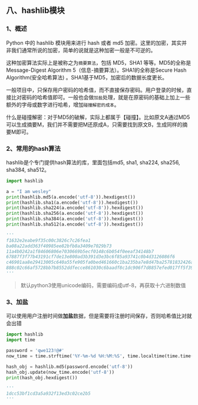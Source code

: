 ## 八、hashlib模块

### 1、概述

Python 中的 hashlib 模块用来进行 hash 或者 md5 加密。这里的加密，其实并非我们通常所说的加密，简单的说就是这种加密一般是不可逆的。

这种加密算法实际上是被称之为`摘要算法`，包括 MD5，SHA1 等等。MD5的全称是Message-Digest Algorithm 5（信息-摘要算法）。SHA1的全称是Secure Hash Algorithm(安全哈希算法) 。SHA1基于MD5，加密后的数据长度更长。

一般项目中，只保存用户密码的哈希值，而不直接保存密码。用户登录的时候，直接比对密码的哈希值即可。一般也会做`加盐`处理，就是在原密码的基础上加上一些额外的字母或数字进行哈希，增加`碰撞解密的成本`。

什么是碰撞解密：对于MD5的破解，实际上都属于【碰撞】。比如原文A通过MD5可以生成摘要M，我们并不需要把M还原成A，只需要找到原文B，生成同样的摘要M即可。

### 2、常用的hash算法

hashlib是个专门提供hash算法的库，里面包括md5, sha1, sha224, sha256, sha384, sha512。

```python
import hashlib

a = "I am wesley"
print(hashlib.md5(a.encode('utf-8')).hexdigest())
print(hashlib.sha1(a.encode('utf-8')).hexdigest())
print(hashlib.sha224(a.encode('utf-8')).hexdigest())
print(hashlib.sha256(a.encode('utf-8')).hexdigest())
print(hashlib.sha384(a.encode('utf-8')).hexdigest())
print(hashlib.sha512(a.encode('utf-8')).hexdigest())

'''
f1632e2eabe9f35c00c3826c7c26fea1
ba08a22add363f40985ee82bfb8a3409e7029b73
11a4b0242a1f84606806e7030669b5ecf0148c6b054f0eeaf34148b7
67887f3f77b43191cf7de13e800ad3b391d3e3bc6f85a93741c0b4d3126086f6
c46901aa8e29413005c640a55fe905fa0bed461660c1ba235ba7e8d47ba25781832426af9d3b82a13db6db252858d7a3
888c02c66af5728bb7b8552ddfecce861030c6baadf8c1dc906f7d8857efed017ff5f390879c51728edc18410b0bc3f9976d394fe898d6f23bcd3154e1484f39
'''
```

> 默认python3使用unicode编码，需要编码成utf-8，再获取十六进制数值

### 3、加盐

可以使用用户注册时间做**加盐**数据，但是需要将注册时间保存，否则哈希值比对就会出错

```python
import hashlib
import time

password = 'qwe123!@#'
now_time = time.strftime('%Y-%m-%d %H:%M:%S', time.localtime(time.time()))

hash_obj = hashlib.md5(password.encode('utf-8'))
hash_obj.update(now_time.encode('utf-8'))
print(hash_obj.hexdigest())

'''
1dcc53bf1cd3a5a932f13ed3c02ce2b5
'''
```

